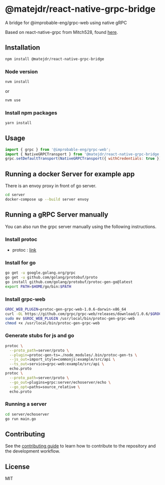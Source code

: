 # @matejdr/react-native-grpc-bridge

A bridge for @improbable-eng/grpc-web using native gRPC

Based on react-native-grpc from Mitch528, found [here](https://github.com/Mitch528/react-native-grpc.git).

## Installation

```sh
npm install @matejdr/react-native-grpc-bridge
```

### Node version

```sh
nvm install
```
or
```sh
nvm use
```

### Install npm packages

```sh
yarn install
```

## Usage

```js
import { grpc } from '@improbable-eng/grpc-web';
import { NativeGRPCTransport } from '@matejdr/react-native-grpc-bridge';
grpc.setDefaultTransport(NativeGRPCTransport({ withCredentials: true }));
```

## Running a docker Server for example app

There is an envoy proxy in front of go server.

```sh
cd server
docker-compose up --build server envoy
```

## Running a gRPC Server manually

You can also run the grpc server manually using the following instructions.

### Install protoc

* protoc : [link](https://github.com/protocolbuffers/protobuf/releases)

### Install for go

```sh
go get -u google.golang.org/grpc
go get -u github.com/golang/protobuf/proto
go install github.com/golang/protobuf/protoc-gen-go@latest
export PATH=$HOME/go/bin:$PATH
````

### Install grpc-web

```sh
GROC_WEB_PLUGIN=protoc-gen-grpc-web-1.0.6-darwin-x86_64
curl -OL https://github.com/grpc/grpc-web/releases/download/1.0.6/$GROC_WEB_PLUGIN
sudo mv $GROC_WEB_PLUGIN /usr/local/bin/protoc-gen-grpc-web
chmod +x /usr/local/bin/protoc-gen-grpc-web
```

### Generate stubs for js and go

```sh
protoc \
  --proto_path=server/proto \
  --plugin=protoc-gen-ts=./node_modules/.bin/protoc-gen-ts \
  --js_out=import_style=commonjs:example/src/api \
  --ts_out=service=grpc-web:example/src/api \
  echo.proto
protoc \
  --proto_path=server/proto \
  --go_out=plugins=grpc:server/echoserver/echo \
  --go_opt=paths=source_relative \
  echo.proto
```

### Running a server

```sh
cd server/echoserver
go run main.go
```

## Contributing

See the [contributing guide](CONTRIBUTING.md) to learn how to contribute to the repository and the development workflow.

## License

MIT
